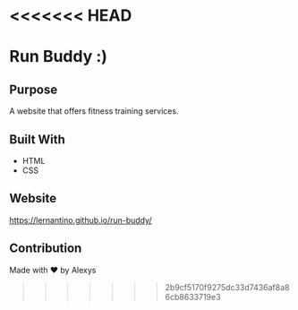 <<<<<<< HEAD
=======
# Run Buddy :)

## Purpose
A website that offers fitness training services.

## Built With
* HTML
* CSS

## Website
https://lernantino.github.io/run-buddy/

## Contribution
Made with ❤️ by Alexys
>>>>>>> 2b9cf5170f9275dc33d7436af8a86cb8633719e3
